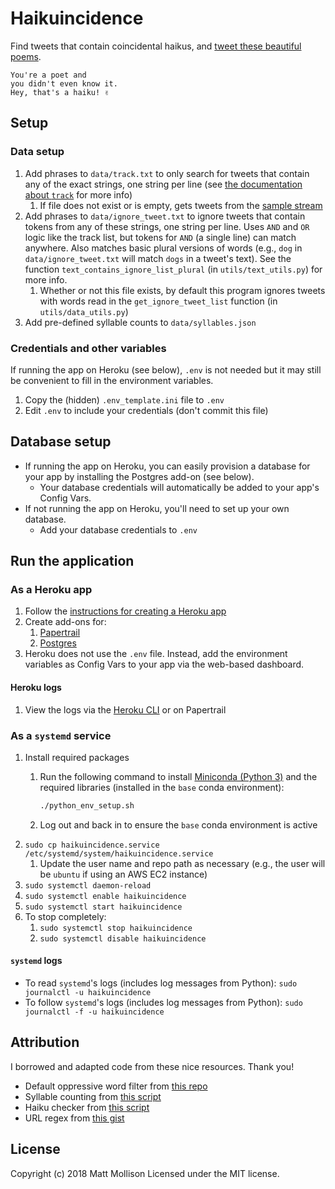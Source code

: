# Haikuincidence

Find tweets that contain coincidental haikus, and [tweet these beautiful poems](https://twitter.com/haikuincidence).

```text
You're a poet and
you didn't even know it.
Hey, that's a haiku! ✌️
```

## Setup

### Data setup

1. Add phrases to `data/track.txt` to only search for tweets that contain any of the exact strings, one string per line (see [the documentation about `track`](https://developer.twitter.com/en/docs/tweets/filter-realtime/guides/basic-stream-parameters) for more info)
    1. If file does not exist or is empty, gets tweets from the [sample stream](https://developer.twitter.com/en/docs/tweets/sample-realtime/api-reference/get-statuses-sample)
1. Add phrases to `data/ignore_tweet.txt` to ignore tweets that contain tokens from any of these strings, one string per line. Uses `AND` and `OR` logic like the track list, but tokens for `AND` (a single line) can match anywhere. Also matches basic plural versions of words (e.g., `dog` in `data/ignore_tweet.txt` will match `dogs` in a tweet's text). See the function `text_contains_ignore_list_plural` (in `utils/text_utils.py`) for more info.
    1. Whether or not this file exists, by default this program ignores tweets with words read in the `get_ignore_tweet_list` function (in `utils/data_utils.py`)
1. Add pre-defined syllable counts to `data/syllables.json`

### Credentials and other variables

If running the app on Heroku (see below), `.env` is not needed but it may still be convenient to fill in the environment variables.

1. Copy the (hidden) `.env_template.ini` file to `.env`
1. Edit `.env` to include your credentials (don't commit this file)

## Database setup

- If running the app on Heroku, you can easily provision a database for your app by installing the Postgres add-on (see below).
  - Your database credentials will automatically be added to your app's Config Vars.
- If not running the app on Heroku, you'll need to set up your own database.
  - Add your database credentials to `.env`

## Run the application

### As a Heroku app

1. Follow the [instructions for creating a Heroku app](https://devcenter.heroku.com/articles/getting-started-with-python)
1. Create add-ons for:
   1. [Papertrail](https://elements.heroku.com/addons/papertrail)
   1. [Postgres](https://elements.heroku.com/addons/heroku-postgresql)
1. Heroku does not use the `.env` file. Instead, add the environment variables as Config Vars to your app via the web-based dashboard.

#### Heroku logs

1. View the logs via the [Heroku CLI](https://devcenter.heroku.com/articles/logging#view-logs) or on Papertrail

### As a `systemd` service

1. Install required packages
   1. Run the following command to install [Miniconda (Python 3)](https://conda.io/miniconda.html) and the required libraries (installed in the `base` conda environment):

        ```bash
        ./python_env_setup.sh
        ```

   1. Log out and back in to ensure the `base` conda environment is active
1. `sudo cp haikuincidence.service /etc/systemd/system/haikuincidence.service`
   1. Update the user name and repo path as necessary (e.g., the user will be `ubuntu` if using an AWS EC2 instance)
1. `sudo systemctl daemon-reload`
1. `sudo systemctl enable haikuincidence`
1. `sudo systemctl start haikuincidence`
1. To stop completely:
   1. `sudo systemctl stop haikuincidence`
   1. `sudo systemctl disable haikuincidence`

#### `systemd` logs

- To read `systemd`'s logs (includes log messages from Python): `sudo journalctl -u haikuincidence`
- To follow `systemd`'s logs (includes log messages from Python): `sudo journalctl -f -u haikuincidence`

## Attribution

I borrowed and adapted code from these nice resources. Thank you!

- Default oppressive word filter from [this repo](https://github.com/dariusk/wordfilter)
- Syllable counting from [this script](https://github.com/akkana/scripts/blob/master/countsyl)
- Haiku checker from [this script](https://github.com/tomwardill/python-haiku/blob/master/haiku_checker.py)
- URL regex from [this gist](https://gist.github.com/gruber/8891611)

## License

Copyright (c) 2018 Matt Mollison Licensed under the MIT license.
